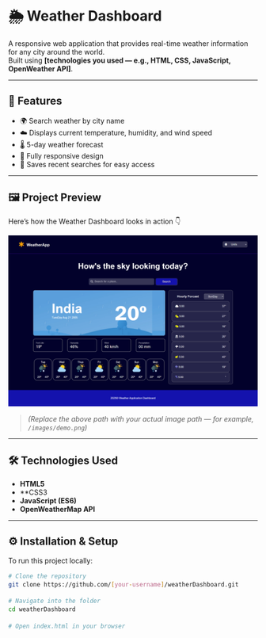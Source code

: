 # 🌦️ Weather Dashboard

A responsive web application that provides real-time weather information for any city around the world.  
Built using **[technologies you used — e.g., HTML, CSS, JavaScript, OpenWeather API]**.

---

## 🚀 Features

- 🌍 Search weather by city name  
- ☁️ Displays current temperature, humidity, and wind speed  
- 🌡️ 5-day weather forecast  
- 📱 Fully responsive design  
- 💾 Saves recent searches for easy access  

---

## 🖼️ Project Preview

Here’s how the Weather Dashboard looks in action 👇

![Weather Dashboard Preview](./screencapture-127-0-0-1-5500-Grid-html-2025-10-29-19_20_35.png)
> *(Replace the above path with your actual image path — for example, `/images/demo.png`)*

---

## 🛠️ Technologies Used

- **HTML5**
- **CSS3 
- **JavaScript (ES6)**
- **OpenWeatherMap API**

---

## ⚙️ Installation & Setup

To run this project locally:

```bash
# Clone the repository
git clone https://github.com/[your-username]/weatherDashboard.git

# Navigate into the folder
cd weatherDashboard

# Open index.html in your browser
